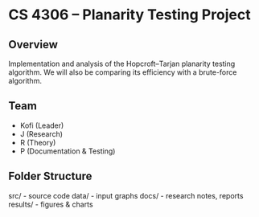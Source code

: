 # CS 4306 – Planarity Testing Project

## Overview
Implementation and analysis of the Hopcroft–Tarjan planarity testing algorithm.
We will also be comparing its efficiency with a brute-force algorithm.

## Team
- Kofi (Leader)
- J (Research)
- R (Theory)
- P (Documentation & Testing)

## Folder Structure
src/ - source code
data/ - input graphs
docs/ - research notes, reports
results/ - figures & charts

